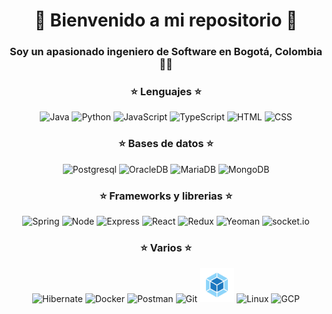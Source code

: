 <h1 align="center">🎉 Bienvenido a mi repositorio 🎉</h1>
<h3 align="center">Soy un apasionado ingeniero de Software en Bogotá, Colombia 👨‍💻</h3>
<div align="center">
  <h3>⭐ Lenguajes ⭐</h3>
  <img title="Java" alt="Java" width="55px" src="https://brandslogos.com/wp-content/uploads/images/java-logo-1.png">
  <img title="Python" alt="Python" width="55px" src="https://brandslogos.com/wp-content/uploads/thumbs/python-logo.png">
  <img title="JavaScript" alt="JavaScript" width="55px" src="https://brandslogos.com/wp-content/uploads/thumbs/javascript-logo.png">
  <img title="TypeScript" alt="TypeScript" width="55px" src="https://upload.wikimedia.org/wikipedia/commons/thumb/4/4c/Typescript_logo_2020.svg/768px-Typescript_logo_2020.svg.png?20210506173343">
  <img title="HTML" alt="HTML" width="55px" src="https://brandslogos.com/wp-content/uploads/thumbs/html-logo.png">
  <img title="CSS" alt="CSS" width="55px" src="https://brandslogos.com/wp-content/uploads/thumbs/css-logo.png">

<h3>⭐ Bases de datos ⭐</h3>
  <img title="Postgresql" alt="Postgresql" width="55px" src="https://brandslogos.com/wp-content/uploads/images/large/postgresql-inc-logo.png">
  <img title="OracleDB" alt="OracleDB" width="55px" src="https://m.media-amazon.com/images/I/41QodfboFdL.png">
  <img title="MariaDB" alt="MariaDB" width="55px" src="https://brandslogos.com/wp-content/uploads/images/large/mariadb-logo.png">
  <img title="MongoDB" alt="MongoDB" width="55px" src="https://cdn.icon-icons.com/icons2/2699/PNG/512/mongodb_logo_icon_170943.png">

  <h3>⭐ Frameworks y librerias ⭐</h3>
  <img title="Spring" alt="Spring" width="55px" src="https://brandslogos.com/wp-content/uploads/images/spring-logo.png">
  <img title="Node" alt="Node" width="55px" src="https://cdn-icons-png.flaticon.com/512/5968/5968322.png">
  <img title="Express" alt="Express" width="55px" src="https://adware-technologies.s3.amazonaws.com/uploads/technology/thumbnail/20/express-js.png">
  <img title="React" alt="React" width="55px" src="https://upload.wikimedia.org/wikipedia/commons/thumb/4/47/React.svg/1200px-React.svg.png">
  <img title="Redux" alt="Redux" width="55px" src="https://upload.wikimedia.org/wikipedia/commons/4/49/Redux.png">
  <img title="Yeoman" alt="Yeoman" width="55px" src="https://brandslogos.com/wp-content/uploads/images/yeoman-logo.png">
  <img title="socket.io" alt="socket.io" width="55px" src="https://upload.wikimedia.org/wikipedia/commons/thumb/9/96/Socket-io.svg/1200px-Socket-io.svg.png">

  <h3>⭐ Varios ⭐</h3>
  <img title="Hibernate" alt="Hibernate" width="55px" src="https://play-lh.googleusercontent.com/Gwj_E5u_VCKXCM2JuedvsOnTN4REq_m68RKB6NQM5X4kT6mpHrqHP27uoRp6B7QX-3w">
  <img title="Docker" alt="Docker" width="55px" src="https://brandslogos.com/wp-content/uploads/images/docker-logo.png">
  <img title="Postman" alt="Postman" width="55px" src="https://www.itsdelta.ru/upload/iblock/d41/d4164c9d28b9e2c11e347b5e477ab831.png">
  <img title="Git" alt="Git" width="55px" src="https://victorroblesweb.es/wp-content/uploads/2018/04/git.png">
  <img title="Webpack" alt="Webpack" width="55px" src="https://raw.githubusercontent.com/github/explore/master/topics/webpack/webpack.png">
  <img title="Linux" alt="Linux" width="55px" src="https://brandslogos.com/wp-content/uploads/images/linux-tux-logo.png">
  <img title="GCP" alt="GCP" width="55px" src="https://www.sophos.com/sites/default/files/2022-02/googlecloud.png">
  
</div>

<!--
**Checho019/Checho019** is a ✨ _special_ ✨ repository because its `README.md` (this file) appears on your GitHub profile.

Here are some ideas to get you started:

- 🔭 I’m currently working on ...
- 🌱 I’m currently learning ...
- 👯 I’m looking to collaborate on ...
- 🤔 I’m looking for help with ...
- 💬 Ask me about ...
- 📫 How to reach me: ...
- 😄 Pronouns: ...
- ⚡ Fun fact: ...
-->
